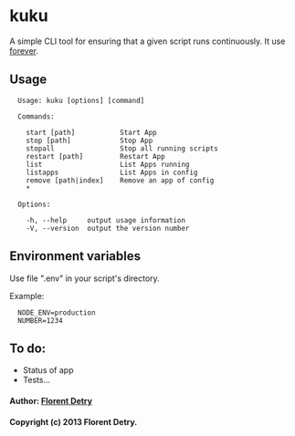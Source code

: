 # kuku

A simple CLI tool for ensuring that a given script runs continuously. It use [forever](http://github.com/nodejitsu/forever).

## Usage
```
  Usage: kuku [options] [command]

  Commands:

    start [path]           Start App
    stop [path]            Stop App
    stopall                Stop all running scripts
    restart [path]         Restart App
    list                   List Apps running
    listapps               List Apps in config
    remove [path|index]    Remove an app of config
    *

  Options:

    -h, --help     output usage information
    -V, --version  output the version number
```

## Environment variables
Use file ".env" in your script's directory.

Example:
```
  NODE_ENV=production
  NUMBER=1234
```

## To do:
- Status of app
- Tests...


#### Author: [Florent Detry](http://github.com/fridus)
#### Copyright (c) 2013 Florent Detry.